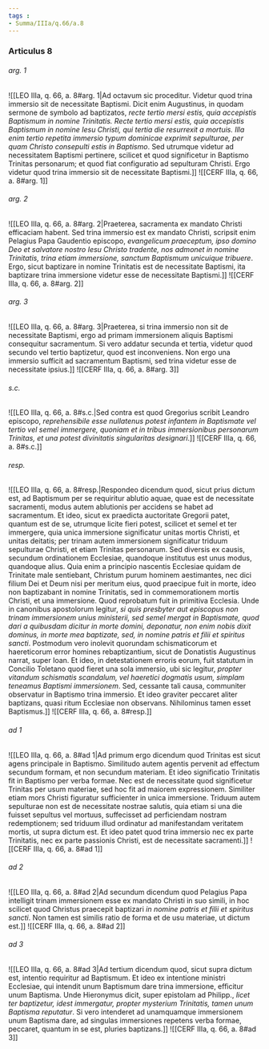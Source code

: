 ```yaml
---
tags : 
- Summa/IIIa/q.66/a.8
---
```


### Articulus 8

###### arg. 1
![[LEO IIIa, q. 66, a. 8#arg. 1|Ad octavum sic proceditur. Videtur quod trina immersio sit de necessitate Baptismi. Dicit enim Augustinus, in quodam sermone de symbolo ad baptizatos, *recte tertio mersi estis, quia accepistis Baptismum in nomine Trinitatis. Recte tertio mersi estis, quia accepistis Baptismum in nomine Iesu Christi, qui tertia die resurrexit a mortuis. Illa enim tertio repetita immersio typum dominicae exprimit sepulturae, per quam Christo consepulti estis in Baptismo*. Sed utrumque videtur ad necessitatem Baptismi pertinere, scilicet et quod significetur in Baptismo Trinitas personarum; et quod fiat configuratio ad sepulturam Christi. Ergo videtur quod trina immersio sit de necessitate Baptismi.]]
![[CERF IIIa, q. 66, a. 8#arg. 1]]

###### arg. 2
![[LEO IIIa, q. 66, a. 8#arg. 2|Praeterea, sacramenta ex mandato Christi efficaciam habent. Sed trina immersio est ex mandato Christi, scripsit enim Pelagius Papa Gaudentio episcopo, *evangelicum praeceptum, ipso domino Deo et salvatore nostro Iesu Christo tradente, nos admonet in nomine Trinitatis, trina etiam immersione, sanctum Baptismum unicuique tribuere*. Ergo, sicut baptizare in nomine Trinitatis est de necessitate Baptismi, ita baptizare trina immersione videtur esse de necessitate Baptismi.]]
![[CERF IIIa, q. 66, a. 8#arg. 2]]

###### arg. 3
![[LEO IIIa, q. 66, a. 8#arg. 3|Praeterea, si trina immersio non sit de necessitate Baptismi, ergo ad primam immersionem aliquis Baptismi consequitur sacramentum. Si vero addatur secunda et tertia, videtur quod secundo vel tertio baptizetur, quod est inconveniens. Non ergo una immersio sufficit ad sacramentum Baptismi, sed trina videtur esse de necessitate ipsius.]]
![[CERF IIIa, q. 66, a. 8#arg. 3]]

###### s.c.
![[LEO IIIa, q. 66, a. 8#s.c.|Sed contra est quod Gregorius scribit Leandro episcopo, *reprehensibile esse nullatenus potest infantem in Baptismate vel tertio vel semel immergere, quoniam et in tribus immersionibus personarum Trinitas, et una potest divinitatis singularitas designari*.]]
![[CERF IIIa, q. 66, a. 8#s.c.]]

###### resp.
![[LEO IIIa, q. 66, a. 8#resp.|Respondeo dicendum quod, sicut prius dictum est, ad Baptismum per se requiritur ablutio aquae, quae est de necessitate sacramenti, modus autem ablutionis per accidens se habet ad sacramentum. Et ideo, sicut ex praedicta auctoritate Gregorii patet, quantum est de se, utrumque licite fieri potest, scilicet et semel et ter immergere, quia unica immersione significatur unitas mortis Christi, et unitas deitatis; per trinam autem immersionem significatur triduum sepulturae Christi, et etiam Trinitas personarum. Sed diversis ex causis, secundum ordinationem Ecclesiae, quandoque institutus est unus modus, quandoque alius. Quia enim a principio nascentis Ecclesiae quidam de Trinitate male sentiebant, Christum purum hominem aestimantes, nec dici filium Dei et Deum nisi per meritum eius, quod praecipue fuit in morte, ideo non baptizabant in nomine Trinitatis, sed in commemorationem mortis Christi, et una immersione. Quod reprobatum fuit in primitiva Ecclesia. Unde in canonibus apostolorum legitur, *si quis presbyter aut episcopus non trinam immersionem unius ministerii, sed semel mergat in Baptismate, quod dari a quibusdam dicitur in morte domini, deponatur, non enim nobis dixit dominus, in morte mea baptizate, sed, in nomine patris et filii et spiritus sancti*. Postmodum vero inolevit quorundam schismaticorum et haereticorum error homines rebaptizantium, sicut de Donatistis Augustinus narrat, super Ioan. Et ideo, in detestationem erroris eorum, fuit statutum in Concilio Toletano quod fieret una sola immersio, ubi sic legitur, *propter vitandum schismatis scandalum, vel haeretici dogmatis usum, simplam teneamus Baptismi immersionem*. Sed, cessante tali causa, communiter observatur in Baptismo trina immersio. Et ideo graviter peccaret aliter baptizans, quasi ritum Ecclesiae non observans. Nihilominus tamen esset Baptismus.]]
![[CERF IIIa, q. 66, a. 8#resp.]]

###### ad 1
![[LEO IIIa, q. 66, a. 8#ad 1|Ad primum ergo dicendum quod Trinitas est sicut agens principale in Baptismo. Similitudo autem agentis pervenit ad effectum secundum formam, et non secundum materiam. Et ideo significatio Trinitatis fit in Baptismo per verba formae. Nec est de necessitate quod significetur Trinitas per usum materiae, sed hoc fit ad maiorem expressionem. Similiter etiam mors Christi figuratur sufficienter in unica immersione. Triduum autem sepulturae non est de necessitate nostrae salutis, quia etiam si una die fuisset sepultus vel mortuus, suffecisset ad perficiendam nostram redemptionem; sed triduum illud ordinatur ad manifestandam veritatem mortis, ut supra dictum est. Et ideo patet quod trina immersio nec ex parte Trinitatis, nec ex parte passionis Christi, est de necessitate sacramenti.]]
![[CERF IIIa, q. 66, a. 8#ad 1]]

###### ad 2
![[LEO IIIa, q. 66, a. 8#ad 2|Ad secundum dicendum quod Pelagius Papa intelligit trinam immersionem esse ex mandato Christi in suo simili, in hoc scilicet quod Christus praecepit baptizari *in nomine patris et filii et spiritus sancti*. Non tamen est similis ratio de forma et de usu materiae, ut dictum est.]]
![[CERF IIIa, q. 66, a. 8#ad 2]]

###### ad 3
![[LEO IIIa, q. 66, a. 8#ad 3|Ad tertium dicendum quod, sicut supra dictum est, intentio requiritur ad Baptismum. Et ideo ex intentione ministri Ecclesiae, qui intendit unum Baptismum dare trina immersione, efficitur unum Baptisma. Unde Hieronymus dicit, super epistolam ad Philipp., *licet ter baptizetur, idest immergatur, propter mysterium Trinitatis, tamen unum Baptisma reputatur*. Si vero intenderet ad unamquamque immersionem unum Baptisma dare, ad singulas immersiones repetens verba formae, peccaret, quantum in se est, pluries baptizans.]]
![[CERF IIIa, q. 66, a. 8#ad 3]]

